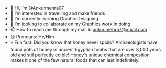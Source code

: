 - 👋 Hi, I’m @Ankurmehra07
- 👀 I’m interested in travelling and make friends
- 🌱 I’m currently learning Graphic Designing
- 💞️ I’m looking to collaborate on my Graphics work in doing 
- 📫 How to reach me through my mail Id ankur.mehra7@gmail.com 
- 😄 Pronouns: He/Him
- ⚡ Fun fact: Did you know that honey never spoils? Archaeologists have found pots of honey in ancient Egyptian tombs that are over 3,000 years old and still perfectly edible! Honey's unique chemical composition makes it one of the few natural foods that can last indefinitely.

<!---
Ankurmehra07/Ankurmehra07 is a ✨ special ✨ repository because its `README.md` (this file) appears on your GitHub profile.
You can click the Preview link to take a look at your changes.
--->
